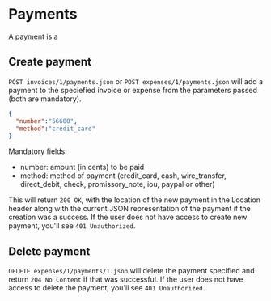 # Payments
A payment is a

## Create payment

`POST invoices/1/payments.json` or `POST expenses/1/payments.json` will add a payment to the speciefied invoice or expense from the parameters passed (both are mandatory).
```json
{
  "number":"56600", 
  "method":"credit_card"
}
```
Mandatory fields:

* number: amount (in cents) to be paid
* method: method of payment (credit_card, cash, wire_transfer, direct_debit, check, promissory_note, iou, paypal or other)

This will return `200 OK`, with the location of the new payment in the Location header along with the current JSON representation of the payment if the creation was a success.  If the user does not have access to create new payment, you'll see `401 Unauthorized`.

## Delete payment
`DELETE expenses/1/payments/1.json` will delete the payment specified and return `204 No Content` if that was successful. If the user does not have access to delete the payment, you'll see `401 Unauthorized`.